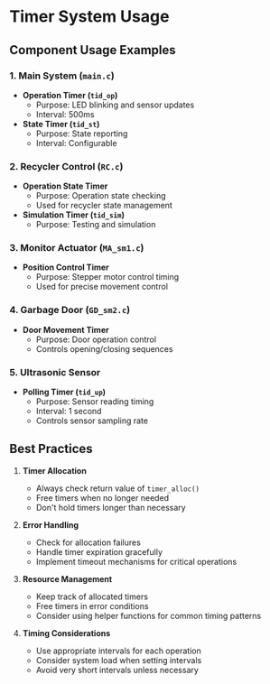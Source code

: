 # Timer System Usage

## Component Usage Examples

### 1. Main System (`main.c`)
- **Operation Timer (`tid_op`)**
  - Purpose: LED blinking and sensor updates
  - Interval: 500ms
- **State Timer (`tid_st`)**
  - Purpose: State reporting
  - Interval: Configurable

### 2. Recycler Control (`RC.c`)
- **Operation State Timer**
  - Purpose: Operation state checking
  - Used for recycler state management
- **Simulation Timer (`tid_sim`)**
  - Purpose: Testing and simulation

### 3. Monitor Actuator (`MA_sm1.c`)
- **Position Control Timer**
  - Purpose: Stepper motor control timing
  - Used for precise movement control

### 4. Garbage Door (`GD_sm2.c`)
- **Door Movement Timer**
  - Purpose: Door operation control
  - Controls opening/closing sequences

### 5. Ultrasonic Sensor
- **Polling Timer (`tid_up`)**
  - Purpose: Sensor reading timing
  - Interval: 1 second
  - Controls sensor sampling rate

## Best Practices

1. **Timer Allocation**
   - Always check return value of `timer_alloc()`
   - Free timers when no longer needed
   - Don't hold timers longer than necessary

2. **Error Handling**
   - Check for allocation failures
   - Handle timer expiration gracefully
   - Implement timeout mechanisms for critical operations

3. **Resource Management**
   - Keep track of allocated timers
   - Free timers in error conditions
   - Consider using helper functions for common timing patterns

4. **Timing Considerations**
   - Use appropriate intervals for each operation
   - Consider system load when setting intervals
   - Avoid very short intervals unless necessary
